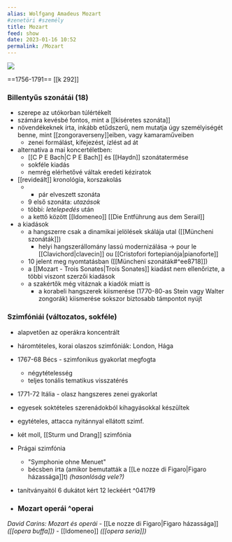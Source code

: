 ```yaml
---
alias: Wolfgang Amadeus Mozart
#zenetöri #személy
title: Mozart
feed: show
date: 2023-01-16 10:52
permalink: /Mozart
---
```

<div class="cropped"><img src="https://st4.depositphotos.com/13128258/20871/v/600/depositphotos_208715060-stock-illustration-wolfgang-amadeus-mozart-great-composer.jpg"></div>

==1756-1791==
[[k 292]]

### Billentyűs szonátái (18)
- szerepe az utókorban túlértékelt
- számára kevésbé fontos, mint a [[kíséretes szonáta]]
- növendékeknek írta, inkább etűdszerű, nem mutatja úgy személyiségét benne, mint [[zongoraverseny]]eiben, vagy kamaraműveiben
	- zenei formálást, kifejezést, ízlést ad át
- alternatíva a mai koncertéletben:
	- [[C P E Bach|C P E Bach]] és [[Haydn]] szonátatermése
	- sokféle kiadás
	- nemrég elérhetővé váltak eredeti kéziratok
- [[revideált]] kronológia, korszakolás
	- + pár elveszett szonáta
	- 9 első szonáta: *utazások*
	- többi: *letelepedés* után
	- a kettő között [[Idomeneo]] [[Die Entführung aus dem Serail]]
- a kiadások
	- a hangszerre csak a dinamikai jelölések skálája utal ([[Müncheni szonáták]])
		- helyi hangszerállomány lassú modernizálása -> pour le [[Clavichord|clavecin]] ou [[Cristofori fortepianója|pianoforte]]
	- 10 jelent meg nyomtatásban ([[Müncheni szonáták#^ee8718]])
	- a [[Mozart - Trois Sonates|Trois Sonates]] kiadást nem ellenőrizte, a többi viszont szerzői kiadások
	- a szakértők még vitáznak a kiadók miatt is
		- a korabeli hangszerek kiismerése (1770-80-as Stein vagy Walter zongorák) kiismerése sokszor biztosabb támpontot nyújt
	
### Szimfóniái (változatos, sokféle)
- alapvetően az operákra koncentrált
- háromtételes, korai olaszos szimfóniák: London, Hága
- 1767-68 Bécs - szimfonikus gyakorlat megfogta
	- négytételesség
	- teljes tonális tematikus visszatérés
- 1771-72 Itália - olasz hangszeres zenei gyakorlat
- egyesek soktételes szerenádokból kihagyásokkal készültek
- egytételes, attacca nyitánnyal ellátott szimf.
- két moll, [[Sturm und Drang]] szimfónia
- Prágai szimfónia
	- "Symphonie ohne Menuet"
	- bécsben írta (amikor bemutatták a [[Le nozze di Figaro|Figaro házassága]]t) *(hasonlóság vele?)*
- tanítványaitól 6 dukátot kért 12 leckéért
^0417f9

- ### Mozart operái ^operai
*David Carins: Mozart és operái*
	- [[Le nozze di Figaro|Figaro házassága]] *([[opera buffa]])*
	- [[Idomeneo]] *([[opera seria]])*
